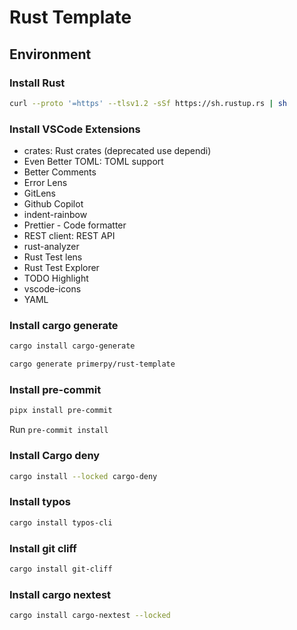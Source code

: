 # Rust Template

## Environment

### Install Rust

```bash
curl --proto '=https' --tlsv1.2 -sSf https://sh.rustup.rs | sh
```

### Install VSCode Extensions

- crates: Rust crates (deprecated use dependi)
- Even Better TOML: TOML support
- Better Comments
- Error Lens
- GitLens
- Github Copilot
- indent-rainbow
- Prettier - Code formatter
- REST client: REST API
- rust-analyzer
- Rust Test lens
- Rust Test Explorer
- TODO Highlight
- vscode-icons
- YAML

### Install cargo generate

```bash
cargo install cargo-generate
```

```bash
cargo generate primerpy/rust-template
```

### Install pre-commit

```bash
pipx install pre-commit
```

Run `pre-commit install`

### Install Cargo deny

```bash
cargo install --locked cargo-deny
```

### Install typos

```bash
cargo install typos-cli
```

### Install git cliff

```bash
cargo install git-cliff
```

### Install cargo nextest

```bash
cargo install cargo-nextest --locked
```
